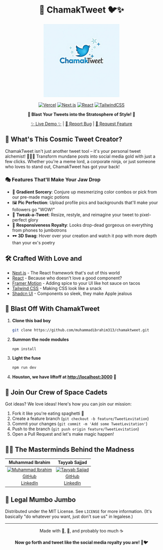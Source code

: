 <div align="center">

# 🌠 ChamakTweet 🐦✨

<img src="https://raw.githubusercontent.com/devtayyabsajjad/ChamakTweet/main/logo.jpg" alt="Logo" width="250" height="240">


[![Vercel](https://img.shields.io/badge/Vercel-000000?style=for-the-badge&logo=vercel&logoColor=white)](https://vercel.com)
[![Next.js](https://img.shields.io/badge/Next.js-000000?style=for-the-badge&logo=next.js&logoColor=white)](https://nextjs.org/)
[![React](https://img.shields.io/badge/React-20232A?style=for-the-badge&logo=react&logoColor=61DAFB)](https://reactjs.org/)
[![TailwindCSS](https://img.shields.io/badge/Tailwind_CSS-38B2AC?style=for-the-badge&logo=tailwind-css&logoColor=white)](https://tailwindcss.com/)

**🚀 Blast Your Tweets into the Stratosphere of Style! 🚀**

[✨ Live Demo ✨](https://your-chamaktweet-url.vercel.app) | [🐛 Report Bug](https://github.com/muhammadibrahim313/chamaktweet/issues) | [🙋 Request Feature](https://github.com/muhammadibrahim313/chamaktweet/issues)

</div>

## 🌈 What's This Cosmic Tweet Creator?

ChamakTweet isn't just another tweet tool – it's your personal tweet alchemist! 🧙‍♂️✨ Transform mundane posts into social media gold with just a few clicks. Whether you're a meme lord, a corporate ninja, or just someone who loves to stand out, ChamakTweet has got your back!

### 🎭 Features That'll Make Your Jaw Drop

- 🌈 **Gradient Sorcery**: Conjure up mesmerizing color combos or pick from our pre-made magic potions
- 🖼️ **Pic Perfection**: Upload profile pics and backgrounds that'll make your followers go "WOW!"
- 🔧 **Tweak-a-Tweet**: Resize, restyle, and reimagine your tweet to pixel-perfect glory
- 📱 **Responsiveness Royalty**: Looks drop-dead gorgeous on everything from phones to jumbotrons
- 🕶️ **3D Swag**: Hover over your creation and watch it pop with more depth than your ex's poetry

## 🛠️ Crafted With Love and

- [Next.js](https://nextjs.org/) - The React framework that's out of this world
- [React](https://reactjs.org/) - Because who doesn't love a good component?
- [Framer Motion](https://www.framer.com/motion/) - Adding spice to your UI like hot sauce on tacos
- [Tailwind CSS](https://tailwindcss.com/) - Making CSS look like a snack
- [Shadcn UI](https://ui.shadcn.com/) - Components so sleek, they make Apple jealous

## 🚀 Blast Off With ChamakTweet

1. **Clone this bad boy**
   ```sh
   git clone https://github.com/muhammadibrahim313/chamaktweet.git
   ```

2. **Summon the node modules**
   ```sh
   npm install
   ```

3. **Light the fuse**
   ```sh
   npm run dev
   ```

4. **Houston, we have liftoff at [http://localhost:3000](http://localhost:3000)** 🚀

## 🤝 Join Our Crew of Space Cadets

Got ideas? We love ideas! Here's how you can join our mission:

1. Fork it like you're eating spaghetti 🍝
2. Create a feature branch (`git checkout -b feature/TweetLevitation`)
3. Commit your changes (`git commit -m 'Add some TweetLevitation'`)
4. Push to the branch (`git push origin feature/TweetLevitation`)
5. Open a Pull Request and let's make magic happen!

## 👨‍🚀 The Masterminds Behind the Madness

<div align="center">

| Muhammad Ibrahim | Tayyab Sajjad |
|:-----------------:|:--------------:|
| [![Muhammad Ibrahim](https://github.com/muhammadibrahim313.png?size=150)](https://github.com/muhammadibrahim313) | [![Tayyab Sajjad](https://github.com/devtayyabsajjad.png?size=150)](https://github.com/devtayyabsajjad) |
| [GitHub](https://github.com/muhammadibrahim313) | [GitHub](https://github.com/devtayyabsajjad) |
| [LinkedIn](https://www.linkedin.com/in/muhammad-ibrahim-qasmi-9876a1297/) | [LinkedIn](https://www.linkedin.com/in/tayyab-sajjad-156ab2267/) |

</div>

## 📜 Legal Mumbo Jumbo

Distributed under the MIT License. See `LICENSE` for more information. (It's basically "do whatever you want, just don't sue us" in legalese.)

---

<div align="center">

Made with 💖, 🍕, and probably too much ☕

**Now go forth and tweet like the social media royalty you are! 👑🐦**

</div>
